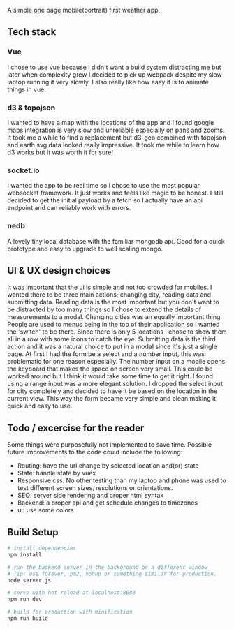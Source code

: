 A simple one page mobile(portrait) first weather app.

## Tech stack

### Vue
I chose to use vue because I didn't want a build system distracting me but later when complexity grew I decided to pick up webpack despite my slow laptop running it very slowly. I also really like how easy it is to animate things in vue.

### d3 & topojson
I wanted to have a map with the locations of the app and I found google maps integration is very slow and unreliable especially on pans and zooms. It took me a while to find a replacement but d3-geo combined with topojson and earth svg data looked really impressive. It took me while to learn how d3 works but it was worth it for sure!

### socket.io
I wanted the app to be real time so I chose to use the most popular websocket framework. It just works and feels like magic to be honest. I still decided to get the initial payload by a fetch so I actually have an api endpoint and can reliably work with errors.

### nedb
A lovely tiny local database with the familiar mongodb api. Good for a quick prototype and easy to upgrade to well scaling mongo.

## UI & UX design choices
It was important that the ui is simple and not too crowded for mobiles. I wanted there to be three main actions; changing city, reading data and submitting data. Reading data is the most important but you don't want to be distracted by too many things so I chose to extend the details of measurements to a modal. Changing cities was an equally important thing. People are used to menus being in the top of their application so I wanted the 'switch' to be there. Since there is only 5 locations I chose to show them all in a row with some icons to catch the eye. Submitting data is the third action and it was a natural choice to put in a modal since it's just a single page. At first I had the form be a select and a number input, this was problematic for one reason especially. The number input on a mobile opens the keyboard that makes the space on screen very small. This could be worked around but I think it would take some time to get it right. I found using a range input was a more elegant solution. I dropped the select input for city completely and decided to have it be based on the location in the current view. This way the form became very simple and clean making it quick and easy to use.   

## Todo / excercise for the reader
Some things were purposefully not implemented to save time. Possible future improvements to the code could include the following:
-  Routing: have the url change by selected location and(or) state
-  State: handle state by vuex
-  Responsive css: No other testing than my laptop and phone was used to test different screen sizes, resolutions or orientations.
-  SEO: server side rendering and proper html syntax
-  Backend: a proper api and get schedule changes to timezones
-  ui: use some colors

## Build Setup

``` bash
# install dependencies
npm install

# run the backend server in the background or a different window
# Tip: use forever, pm2, nohup or something similar for production.
node server.js

# serve with hot reload at localhost:8080
npm run dev

# build for production with minification
npm run build
```

